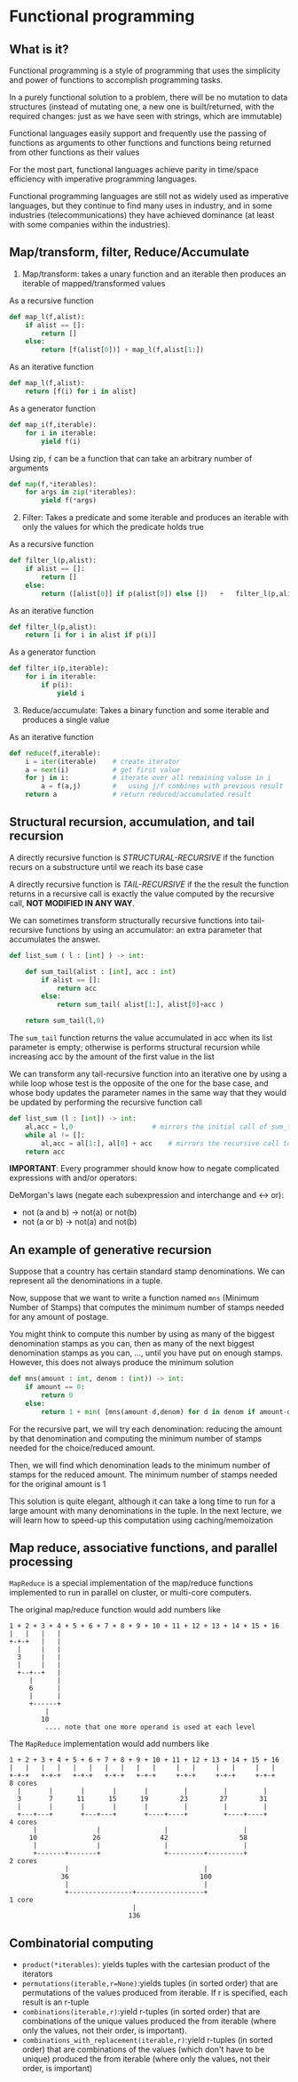 # Functional programming

## What is it?

Functional programming is a style of programming that uses the simplicity and power of functions to accomplish programming tasks.

In a purely functional solution to a problem, there will be no mutation to data structures (instead of mutating one, a new one is built/returned, with the required changes: just as we have seen with strings, which are immutable)

Functional languages easily support and frequently use the passing of functions as arguments to other functions and functions being returned from other functions as their values

For the most part, functional languages achieve parity in time/space efficiency with imperative programming languages.

Functional programming languages are still not as widely used as imperative languages, but they continue to find many uses in industry, and in some industries (telecommunications) they have achieved dominance (at least with some companies within the industries).

## Map/transform, filter, Reduce/Accumulate

1) Map/transform: takes a unary function and an iterable then produces an iterable of mapped/transformed values

As a recursive function

```Python
def map_l(f,alist):
    if alist == []:
        return []
    else:
        return [f(alist[0])] + map_l(f,alist[1:])
```

As an iterative function

```Python
def map_l(f,alist):
    return [f(i) for i in alist]
```

As a generator function

```Python
def map_i(f,iterable):
    for i in iterable:
        yield f(i)
```

Using zip, `f` can be a function that can take an arbitrary number of arguments

```Python
def map(f,*iterables):
    for args in zip(*iterables):
        yield f(*args)
```

2) Filter: Takes a predicate and some iterable and produces an iterable with only the values for which the predicate holds true

As a recursive function

```Python
def filter_l(p,alist):
    if alist == []:
        return []
    else:
        return ([alist[0]] if p(alist[0]) else [])   +   filter_l(p,alist[1:])
```

As an iterative function

```Python
def filter_l(p,alist):
    return [i for i in alist if p(i)]
```

As a generator function

```Python
def filter_i(p,iterable):
    for i in iterable:
        if p(i):
            yield i
```

3) Reduce/accumulate: Takes a binary function and some iterable and produces a single value

As an iterative function

```Python
def reduce(f,iterable):
    i = iter(iterable)    # create iterator
    a = next(i)			  # get first value
    for j in i:			  # iterate over all remaining valuse in i
        a = f(a,j)	      #   using j/f combines with previous result
    return a			  # return reduced/accumulated result
```

## Structural recursion, accumulation, and tail recursion

A directly recursive function is *STRUCTURAL-RECURSIVE* if the function recurs on a substructure until we reach its base case

A directly recursive function is *TAIL-RECURSIVE* if the the result the function returns in a recursive call is exactly the value computed by the recursive call, **NOT MODIFIED IN ANY WAY**.

We can sometimes transform structurally recursive functions into tail-recursive functions by using an accumulator: an extra parameter that accumulates the answer.

```Python
def list_sum ( l : [int] ) -> int:

    def sum_tail(alist : [int], acc : int)
        if alist == []:
            return acc
        else:
            return sum_tail( alist[1:], alist[0]+acc )

    return sum_tail(l,0)
```

The `sum_tail` function returns the value accumulated in acc when its list parameter is empty; otherwise is performs structural recursion while increasing acc by the amount of the first value in the list

We can transform any tail-recursive function into an iterative one by using a while loop whose test is the opposite of the one for the base case, and whose body updates the parameter names in the same way that they would be updated by performing the recursive function call

```Python
def list_sum (l : [int]) -> int:
    al,acc = l,0	                # mirrors the initial call of sum_tail
    while al != []:
        al,acc = al[1:], al[0] + acc    # mirrors the recursive call to sum_tail
    return acc
```

**IMPORTANT**: Every programmer should know how to negate complicated expressions
with and/or operators:

DeMorgan's laws (negate each subexpression and interchange and <-> or):

- not (a and b) -> not(a) or  not(b)
- not (a  or b) -> not(a) and not(b)

## An example of generative recursion 

Suppose that a country has certain standard stamp denominations. We can represent all the denominations in a tuple.

Now, suppose that we want to write a function named `mns` (Minimum Number of Stamps) that computes the minimum number of stamps needed for any amount of postage.

You might think to compute this number by using as many of the biggest denomination stamps as you can, then as many of the next biggest denomination stamps as you can, ..., until you have put on enough stamps. However, this does not always produce the minimum solution

```Python
def mns(amount : int, denom : (int)) -> int:
    if amount == 0:
        return 0
    else:
        return 1 + min( [mns(amount-d,denom) for d in denom if amount-d >= 0] )
```

For the recursive part, we will try each denomination: reducing the amount by that denomination and computing the minimum number of stamps needed for the choice/reduced amount.

Then, we will find which denomination leads to the minimum number of stamps for the reduced amount. The minimum number of stamps needed for the original amount is 1

This solution is quite elegant, although it can take a long time to run for a large amount with many denominations in the tuple. In the next lecture, we will learn how to speed-up this computation using caching/memoization

## Map reduce, associative functions, and parallel processing

`MapReduce` is a special implementation of the map/reduce functions implemented to run in parallel on cluster, or multi-core computers.

The original map/reduce function would add numbers like

```
1 + 2 + 3 + 4 + 5 + 6 + 7 + 8 + 9 + 10 + 11 + 12 + 13 + 14 + 15 + 16
|   |   |   |
+-+-+   |   |
  |     |   |
  3     |   |
  |     |   |
  +--+--+   |
     |      |
     6      |
     |      |
     +------+
         |
        10
         .... note that one more operand is used at each level
```

The `MapReduce` implementation would add numbers like

```
1 + 2 + 3 + 4 + 5 + 6 + 7 + 8 + 9 + 10 + 11 + 12 + 13 + 14 + 15 + 16
|   |   |   |   |   |   |   |   |   |     |   |     |   |     |   | 
+-+-+   +-+-+   +-+-+   +-+-+   +-+-+     +-+-+     +-+-+     +-+-+    8 cores
  |       |       |       |       |         |         |         |
  3       7      11      15      19        23        27        31
  |       |       |       |       |         |         |         |
  +---+---+       +---+---+       +----+----+         +----+----+      4 cores 
      |               |                |                   |
     10              26               42                  58
      |               |                |                   |
      +-------+-------+                +---------+---------+           2 cores
              |                                  |
             36                                 100
              |                                  |
              +----------------+-----------------+		               1 core
                               |
                              136
```

## Combinatorial computing

- `product(*iterables)`: yields tuples with the cartesian product of the iterators
- `permutations(iterable,r=None)`:yields tuples (in sorted order) that are permutations of the values produced from iterable. If r is specified, each result is an r-tuple
- `combinations(iterable,r)`:yield r-tuples (in sorted order) that are combinations of the unique values produced the from iterable (where only the values, not their order, is important).
- `combinations_with_replacement(iterable,r)`:yield r-tuples (in sorted order) that are combinations of the values (which don't have to be unique) produced the from iterable (where only the values, not their order, is important)


